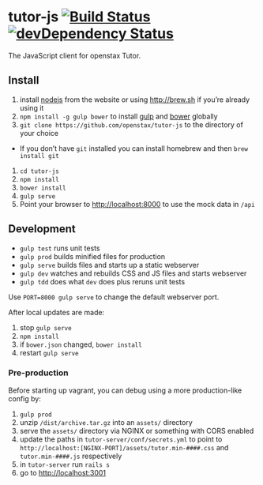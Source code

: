 # tutor-js [![Build Status](https://travis-ci.org/openstax/tutor-js.svg?branch=master)](https://travis-ci.org/openstax/tutor-js) [![devDependency Status](https://david-dm.org/openstax/tutor-js/dev-status.svg)](https://david-dm.org/openstax/tutor-js#info=devDependencies)

The JavaScript client for openstax Tutor.

## Install

1. install [nodejs](http://nodejs.org) from the website or using <http://brew.sh> if you’re already using it
1. `npm install -g gulp bower` to install [gulp](http://gulpjs.com) and [bower](http://bower.io) globally
1. `git clone https://github.com/openstax/tutor-js` to the directory of your choice
  - If you don’t have `git` installed you can install homebrew and then `brew install git`
1. `cd tutor-js`
1. `npm install`
1. `bower install`
1. `gulp serve`
1. Point your browser to <http://localhost:8000> to use the mock data in `/api`


## Development

- `gulp test` runs unit tests
- `gulp prod` builds minified files for production
- `gulp serve` builds files and starts up a static webserver
- `gulp dev` watches and rebuilds CSS and JS files and starts webserver
- `gulp tdd` does what `dev` does plus reruns unit tests

Use `PORT=8000 gulp serve` to change the default webserver port.

After local updates are made:

1. stop `gulp serve`
1. `npm install`
1. if `bower.json` changed, `bower install`
1. restart `gulp serve`

### Pre-production

Before starting up vagrant, you can debug using a more production-like config by:

1. `gulp prod`
2. unzip `/dist/archive.tar.gz` into an `assets/` directory
3. serve the `assets/` directory via NGINX or something with CORS enabled
4. update the paths in `tutor-server/conf/secrets.yml` to point to `http://localhost:[NGINX-PORT]/assets/tutor.min-####.css` and `tutor.min-####.js` respectively
5. in `tutor-server` run `rails s`
6. go to <http://localhost:3001>
